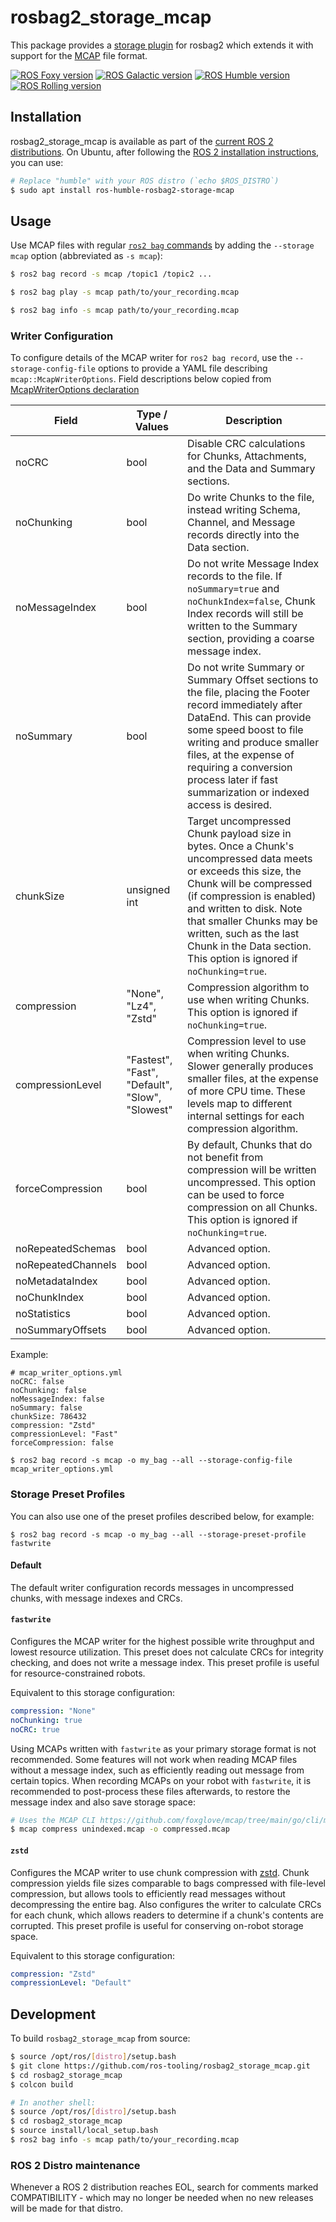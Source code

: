 # rosbag2_storage_mcap

This package provides a [storage plugin](https://github.com/ros2/rosbag2#storage-format-plugin-architecture) for rosbag2 which extends it with support for the [MCAP](https://mcap.dev) file format.

[![ROS Foxy version](https://img.shields.io/ros/v/foxy/rosbag2_storage_mcap)](https://index.ros.org/p/rosbag2_storage_mcap/github-ros-tooling-rosbag2_storage_mcap/#foxy)
[![ROS Galactic version](https://img.shields.io/ros/v/galactic/rosbag2_storage_mcap)](https://index.ros.org/p/rosbag2_storage_mcap/github-ros-tooling-rosbag2_storage_mcap/#galactic)
[![ROS Humble version](https://img.shields.io/ros/v/humble/rosbag2_storage_mcap)](https://index.ros.org/p/rosbag2_storage_mcap/github-ros-tooling-rosbag2_storage_mcap/#humble)
[![ROS Rolling version](https://img.shields.io/ros/v/rolling/rosbag2_storage_mcap)](https://index.ros.org/p/rosbag2_storage_mcap/github-ros-tooling-rosbag2_storage_mcap/#rolling)


## Installation

rosbag2_storage_mcap is available as part of the [current ROS 2 distributions](https://docs.ros.org/en/rolling/Releases.html). On Ubuntu, after following the [ROS 2 installation instructions](https://docs.ros.org/en/humble/Installation.html), you can use:

```bash
# Replace "humble" with your ROS distro (`echo $ROS_DISTRO`)
$ sudo apt install ros-humble-rosbag2-storage-mcap
```

## Usage

Use MCAP files with regular [`ros2 bag` commands](https://docs.ros.org/en/humble/Tutorials/Beginner-CLI-Tools/Recording-And-Playing-Back-Data/Recording-And-Playing-Back-Data.html) by adding the `--storage mcap` option (abbreviated as `-s mcap`):

```bash
$ ros2 bag record -s mcap /topic1 /topic2 ...

$ ros2 bag play -s mcap path/to/your_recording.mcap

$ ros2 bag info -s mcap path/to/your_recording.mcap
```


### Writer Configuration

To configure details of the MCAP writer for `ros2 bag record`, use the `--storage-config-file` options to provide a YAML file describing `mcap::McapWriterOptions`. Field descriptions below copied from [McapWriterOptions declaration](https://github.com/foxglove/mcap/blob/main/cpp/mcap/include/mcap/writer.hpp#L18)

| Field | Type / Values | Description |
| ----- | ------------- | ----------- |
| noCRC | bool | Disable CRC calculations for Chunks, Attachments, and the Data and Summary sections. |
| noChunking | bool | Do write Chunks to the file, instead writing Schema, Channel, and Message records directly into the Data section. |
| noMessageIndex | bool | Do not write Message Index records to the file. If `noSummary=true` and `noChunkIndex=false`, Chunk Index records will still be written to the Summary section, providing a coarse message index. |
| noSummary | bool | Do not write Summary or Summary Offset sections to the file, placing the Footer record immediately after DataEnd. This can provide some speed boost to file writing and produce smaller files, at the expense of requiring a conversion process later if fast summarization or indexed access is desired. |
| chunkSize | unsigned int | Target uncompressed Chunk payload size in bytes. Once a Chunk's uncompressed data meets or exceeds this size, the Chunk will be compressed (if compression is enabled) and written to disk. Note that smaller Chunks may be written, such as the last Chunk in the Data section. This option is ignored if `noChunking=true`. |
| compression | "None", "Lz4", "Zstd" | Compression algorithm to use when writing Chunks. This option is ignored if `noChunking=true`. |
| compressionLevel | "Fastest", "Fast", "Default", "Slow", "Slowest" | Compression level to use when writing Chunks. Slower generally produces smaller files, at the expense of more CPU time. These levels map to different internal settings for each compression algorithm. |
| forceCompression | bool | By default, Chunks that do not benefit from compression will be written uncompressed. This option can be used to force compression on all Chunks. This option is ignored if `noChunking=true`. |
| noRepeatedSchemas | bool | Advanced option. |
| noRepeatedChannels | bool | Advanced option. |
| noMetadataIndex | bool | Advanced option. |
| noChunkIndex | bool | Advanced option. |
| noStatistics | bool | Advanced option. |
| noSummaryOffsets | bool | Advanced option. |


Example:

```
# mcap_writer_options.yml
noCRC: false
noChunking: false
noMessageIndex: false
noSummary: false
chunkSize: 786432
compression: "Zstd"
compressionLevel: "Fast"
forceCompression: false
```

```
$ ros2 bag record -s mcap -o my_bag --all --storage-config-file mcap_writer_options.yml
```

### Storage Preset Profiles
You can also use one of the preset profiles described below, for example:

```
$ ros2 bag record -s mcap -o my_bag --all --storage-preset-profile fastwrite
```

#### Default

The default writer configuration records messages in uncompressed chunks, with message indexes and
CRCs.

#### `fastwrite`

Configures the MCAP writer for the highest possible write throughput and lowest resource utilization. This preset does not calculate CRCs for integrity checking, and does not write a message index. This preset profile is useful for resource-constrained robots.

Equivalent to this storage configuration:
```yaml
compression: "None"
noChunking: true
noCRC: true
```

Using MCAPs written with `fastwrite` as your primary storage format is not recommended. Some features will not work when reading MCAP files without a message index, such as efficiently reading out message from certain topics. When recording MCAPs on your robot with `fastwrite`, it is recommended to post-process these files afterwards,
to restore the message index and also save storage space:

```bash
# Uses the MCAP CLI https://github.com/foxglove/mcap/tree/main/go/cli/mcap
$ mcap compress unindexed.mcap -o compressed.mcap
```

#### `zstd`

Configures the MCAP writer to use chunk compression with [zstd](http://facebook.github.io/zstd/). Chunk compression yields file sizes comparable to bags compressed with file-level compression, but allows tools to efficiently read messages without decompressing the entire bag. Also configures the writer to calculate CRCs for each chunk, which allows readers to determine if a chunk's contents are corrupted. This preset profile is useful for conserving on-robot storage space.

Equivalent to this storage configuration:

```yaml
compression: "Zstd"
compressionLevel: "Default"
```

## Development

To build `rosbag2_storage_mcap` from source:

```bash
$ source /opt/ros/[distro]/setup.bash
$ git clone https://github.com/ros-tooling/rosbag2_storage_mcap.git
$ cd rosbag2_storage_mcap
$ colcon build

# In another shell:
$ source /opt/ros/[distro]/setup.bash
$ cd rosbag2_storage_mcap
$ source install/local_setup.bash
$ ros2 bag info -s mcap path/to/your_recording.mcap
```

### ROS 2 Distro maintenance

Whenever a ROS 2 distribution reaches EOL, search for comments marked COMPATIBILITY - which may no longer be needed when no new releases will be made for that distro.
